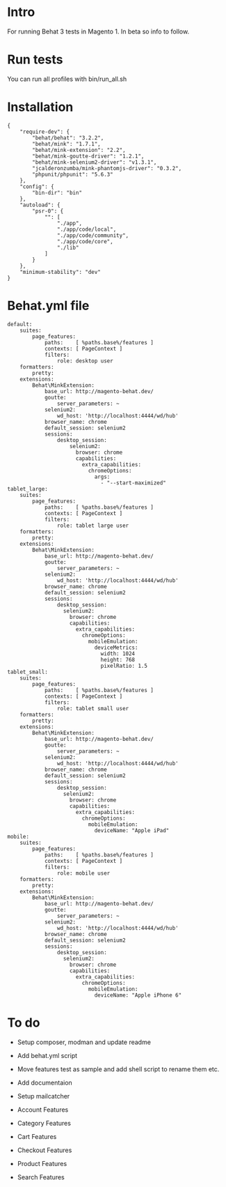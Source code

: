 # Intro
For running Behat 3 tests in Magento 1. In beta so info to follow.

# Run tests

You can run all profiles with bin/run_all.sh

# Installation
    {
        "require-dev": {
            "behat/behat": "3.2.2",
            "behat/mink": "1.7.1",
            "behat/mink-extension": "2.2",
            "behat/mink-goutte-driver": "1.2.1",
            "behat/mink-selenium2-driver": "v1.3.1",
            "jcalderonzumba/mink-phantomjs-driver": "0.3.2",
            "phpunit/phpunit": "5.6.3"
        },
        "config": {
            "bin-dir": "bin"
        },
        "autoload": {
            "psr-0": {
                "": [
                    "./app",
                    "./app/code/local",
                    "./app/code/community",
                    "./app/code/core",
                    "./lib"
                ]
            }
        },
        "minimum-stability": "dev"
    }
    
# Behat.yml file
    default:
        suites:
            page_features:
                paths:    [ %paths.base%/features ]
                contexts: [ PageContext ]
                filters:
                    role: desktop user
        formatters:
            pretty:
        extensions:
            Behat\MinkExtension:
                base_url: http://magento-behat.dev/
                goutte:
                    server_parameters: ~
                selenium2:
                    wd_host: 'http://localhost:4444/wd/hub'
                browser_name: chrome
                default_session: selenium2
                sessions:
                    desktop_session:
                        selenium2:
                          browser: chrome
                          capabilities:
                            extra_capabilities:
                              chromeOptions:
                                args:
                                  - "--start-maximized"
    tablet_large:
        suites:
            page_features:
                paths:    [ %paths.base%/features ]
                contexts: [ PageContext ]
                filters:
                    role: tablet large user
        formatters:
            pretty:
        extensions:
            Behat\MinkExtension:
                base_url: http://magento-behat.dev/
                goutte:
                    server_parameters: ~
                selenium2:
                    wd_host: 'http://localhost:4444/wd/hub'
                browser_name: chrome
                default_session: selenium2
                sessions:
                    desktop_session:
                      selenium2:
                        browser: chrome
                        capabilities:
                          extra_capabilities:
                            chromeOptions:
                              mobileEmulation:
                                deviceMetrics:
                                  width: 1024
                                  height: 768
                                  pixelRatio: 1.5
    tablet_small:
        suites:
            page_features:
                paths:    [ %paths.base%/features ]
                contexts: [ PageContext ]
                filters:
                    role: tablet small user
        formatters:
            pretty:
        extensions:
            Behat\MinkExtension:
                base_url: http://magento-behat.dev/
                goutte:
                    server_parameters: ~
                selenium2:
                    wd_host: 'http://localhost:4444/wd/hub'
                browser_name: chrome
                default_session: selenium2
                sessions:
                    desktop_session:
                      selenium2:
                        browser: chrome
                        capabilities:
                          extra_capabilities:
                            chromeOptions:
                              mobileEmulation:
                                deviceName: "Apple iPad"
    mobile:
        suites:
            page_features:
                paths:    [ %paths.base%/features ]
                contexts: [ PageContext ]
                filters:
                    role: mobile user
        formatters:
            pretty:
        extensions:
            Behat\MinkExtension:
                base_url: http://magento-behat.dev/
                goutte:
                    server_parameters: ~
                selenium2:
                    wd_host: 'http://localhost:4444/wd/hub'
                browser_name: chrome
                default_session: selenium2
                sessions:
                    desktop_session:
                      selenium2:
                        browser: chrome
                        capabilities:
                          extra_capabilities:
                            chromeOptions:
                              mobileEmulation:
                                deviceName: "Apple iPhone 6"


# To do

- Setup composer, modman and update readme
- Add behat.yml script
- Move features test as sample and add shell script to rename them etc.
- Add documentaion
- Setup mailcatcher

- Account Features
- Category Features
- Cart Features
- Checkout Features
- Product Features
- Search Features
